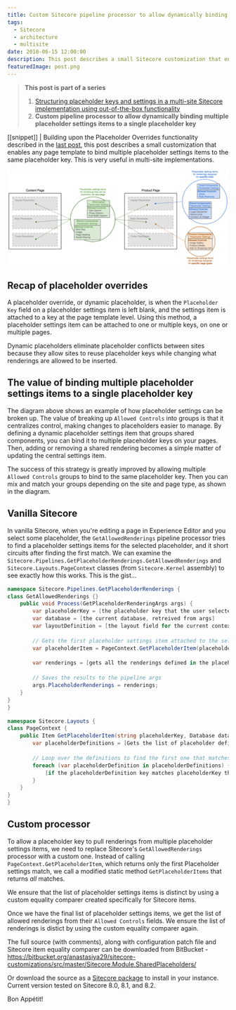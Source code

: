 ```yaml
---
title: Custom Sitecore pipeline processor to allow dynamically binding multiple placeholder settings items to a single placeholder key
tags:
  - Sitecore
  - architecture
  - multisite
date: 2018-06-15 12:00:00
description: This post describes a small Sitecore customization that enables any page template to bind multiple placeholder settings items to the same placeholder key.
featuredImage: post.png
---
```


> **This post is part of a series**
> 1. [Structuring placeholder keys and settings in a multi-site Sitecore implementation using out-of-the-box functionality](/multisite-placeholder-settings-strategy)
> 2. **Custom pipeline processor to allow dynamically binding multiple placeholder settings items to a single placeholder key**

[[snippet]]
| Building upon the Placeholder Overrides functionality described in the [last post](/multisite-placeholder-settings-strategy), this post describes a small customization that enables any page template to bind multiple placeholder settings items to the same placeholder key. This is very useful in multi-site implementations.

![](./placeholders_shared.png)

<!-- more -->

## Recap of placeholder overrides
A placeholder override, or dynamic placeholder, is when the `Placeholder Key` field on a placeholder settings item is left blank, and the settings item is attached to a key at the page template level. Using this method, a placeholder settings item can be attached to one or multiple keys, on one or multiple pages.

Dynamic placeholders eliminate placeholder conflicts between sites because they allow sites to reuse placeholder keys while changing what renderings are allowed to be inserted.

## The value of binding multiple placeholder settings items to a single placeholder key
The diagram above shows an example of how placeholder settings can be broken up. The value of breaking up `Allowed Controls` into groups is that it centralizes control, making changes to placeholders easier to manage. By defining a dynamic placeholder settings item that groups shared components, you can bind it to multiple placeholder keys on your pages. Then, adding or removing a shared rendering becomes a simple matter of updating the central settings item.

The success of this strategy is greatly improved by allowing multiple `Allowed Controls` groups to bind to the same placeholder key. Then you can mix and match your groups depending on the site and page type, as shown in the diagram.

## Vanilla Sitecore
In vanilla Sitecore, when you're editing a page in Experience Editor and you select some placeholder, the `GetAllowedRenderings` pipeline processor tries to find a placeholder settings items for the selected placeholder, and it short circuits after finding the first match. We can examine the `Sitecore.Pipelines.GetPlaceholderRenderings.GetAllowedRenderings` and `Sitecore.Layouts.PageContext` classes (from `Sitecore.Kernel` assembly) to see exactly how this works. This is the gist...

```csharp
namespace Sitecore.Pipelines.GetPlaceholderRenderings {
class GetAllowedRenderings {}
    public void Process(GetPlaceholderRenderingArgs args) {
        var placeholderKey = [the placeholder key that the user selected, retreived from args]
        var database = [the current database, retreived from args]
        var layoutDefinition = [the layout field for the current context item, retreived from args]

        // Gets the first placeholder settings item attached to the selected placeholder key
        var placeholderItem = PageContext.GetPlaceholderItem(placeholderKey, database, layoutDefinition)

        var renderings = [gets all the renderings defined in the placeholderItem's 'Allowed Controls' field]

        // Saves the results to the pipeline args
        args.PlaceholderRenderings = renderings;
    }
}
}
```
```csharp
namespace Sitecore.Layouts {
class PageContext {
    public Item GetPlaceholderItem(string placeholderKey, Database database, string layoutDefinition) {
        var placeholderDefinitions = [Gets the list of placeholder definitions specified in the layoutDefinition]

        // Loop over the definitions to find the first one that matches the user's placeholderKey
        foreach (var placeholderDefinition in placeholderDefinitions) {
            [if the placeholderDefinition key matches placeholderKey then return this definition]
        }
    }
}
}
```

## Custom processor
To allow a placeholder key to pull renderings from multiple placeholder settings items, we need to replace Sitecore's `GetAllowedRenderings` processor with a custom one. Instead of calling `PageContext.GetPlaceholderItem`, which returns only the first Placeholder settings match, we call a modified static method `GetPlaceholderItems` that returns *all* matches.

We ensure that the list of placeholder settings items is distinct by using a custom equality comparer created specifically for Sitecore items.

Once we have the final list of placeholder settings items, we get the list of allowed renderings from their `Allowed Controls` fields. We ensure the list of renderings is distict by using the custom equality comparer again.

The full source (with comments), along with configuration patch file and Sitecore item equality comparer can be downloaded from BitBucket - 
https://bitbucket.org/anastasiya29/sitecore-customizations/src/master/Sitecore.Module.SharedPlaceholders/

Or download the source as a [Sitecore package](https://bitbucket.org/anastasiya29/sitecore-customizations/raw/d850fc332f85e577e0fdb46bd0f153abc22bab12/Sitecore.Module.SharedPlaceholders/dist/Sitecore.Module.SharedPlaceholders-1.0.zip) to install in your instance. Current version tested on Sitecore 8.0, 8.1, and 8.2.

Bon Appétit!